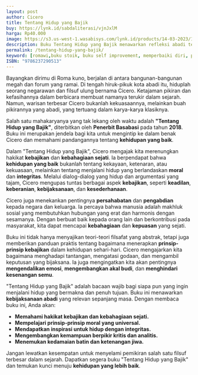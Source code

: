 ```yaml
---
layout: post
author: Cicero
title: Tentang Hidup yang Bajik
buy: https://lynk.id/sabdaliterasi/vjnJxlM
harga: Rp40.000
image: https://s3.us-west-1.wasabisys.com/lynk.id/products/14-03-2023/1678811303382_2489294.svg
description: Buku Tentang Hidup yang Bajik menawarkan refleksi abadi terhadap kondisi manusia dan wawasan yang menarik dari salah satu pemikir terbesar Roma Kuno.
permalink: /tentang-hidup-yang-bajik/
keyword: [romawi,buku stoik, buku self improvement, memperbaiki diri, pemikiran stoik, filsafat stoik, cara berpikir stoik, buku tentang stoik]
ISBN: "9786237290513"
---
```


<p>Bayangkan dirimu di Roma kuno, berjalan di antara bangunan-bangunan megah dan forum yang ramai. Di tengah hiruk-pikuk kota abadi itu, hiduplah seorang negarawan dan filsuf ulung bernama Cicero. Ketajaman pikiran dan kefasihannya dalam berbicara membuat namanya terukir dalam sejarah. Namun, warisan terbesar Cicero bukanlah kekuasaannya, melainkan buah pikirannya yang abadi, yang tertuang dalam karya-karya klasiknya.</p><p>Salah satu mahakaryanya yang tak lekang oleh waktu adalah <strong>"Tentang Hidup yang Bajik"</strong>, diterbitkan oleh <strong>Penerbit Basabasi</strong> pada tahun <strong>2018</strong>. Buku ini merupakan jendela bagi kita untuk mengintip ke dalam benak Cicero dan memahami pandangannya tentang <strong>kehidupan yang baik</strong>.</p><p>Dalam "Tentang Hidup yang Bajik", Cicero mengajak kita merenungkan hakikat <strong>kebajikan</strong> dan <strong>kebahagiaan sejati</strong>. Ia berpendapat bahwa <strong>kehidupan yang baik</strong> bukanlah tentang kekayaan, ketenaran, atau kekuasaan, melainkan tentang menjalani hidup yang berlandaskan <strong>moral</strong> dan <strong>integritas</strong>. Melalui dialog-dialog yang hidup dan argumentasi yang tajam, Cicero mengupas tuntas berbagai aspek <strong>kebajikan</strong>, seperti <strong>keadilan</strong>, <strong>keberanian</strong>, <strong>kebijaksanaan</strong>, dan <strong>kesederhanaan</strong>.</p><p>Cicero juga menekankan pentingnya <strong>persahabatan</strong> dan <strong>pengabdian</strong> kepada negara dan keluarga. Ia percaya bahwa manusia adalah makhluk sosial yang membutuhkan hubungan yang erat dan harmonis dengan sesamanya. Dengan berbuat baik kepada orang lain dan berkontribusi pada masyarakat, kita dapat mencapai <strong>kebahagiaan</strong> dan <strong>kepuasan</strong> yang sejati.</p><p>Buku ini tidak hanya menyajikan teori-teori filsafat yang abstrak, tetapi juga memberikan panduan praktis tentang bagaimana menerapkan <strong>prinsip-prinsip kebajikan</strong> dalam kehidupan sehari-hari. Cicero mengajarkan kita bagaimana menghadapi tantangan, mengatasi godaan, dan mengambil keputusan yang bijaksana. Ia juga mengingatkan kita akan pentingnya <strong>mengendalikan emosi</strong>, <strong>mengembangkan akal budi</strong>, dan <strong>menghindari kesenangan semu</strong>.</p><p>"Tentang Hidup yang Bajik" adalah bacaan wajib bagi siapa pun yang ingin menjalani hidup yang bermakna dan penuh tujuan. Buku ini menawarkan <strong>kebijaksanaan abadi</strong> yang relevan sepanjang masa. Dengan membaca buku ini, Anda akan:</p><ul><li><strong>Memahami hakikat kebajikan dan kebahagiaan sejati.</strong></li><li><strong>Mempelajari prinsip-prinsip moral yang universal.</strong></li><li><strong>Mendapatkan inspirasi untuk hidup dengan integritas.</strong></li><li><strong>Mengembangkan kemampuan berpikir kritis dan analitis.</strong></li><li><strong>Menemukan kedamaian batin dan ketenangan jiwa.</strong></li></ul><p>Jangan lewatkan kesempatan untuk menyelami pemikiran salah satu filsuf terbesar dalam sejarah. Dapatkan segera buku "Tentang Hidup yang Bajik" dan temukan kunci menuju <strong>kehidupan yang lebih baik</strong>.</p>
